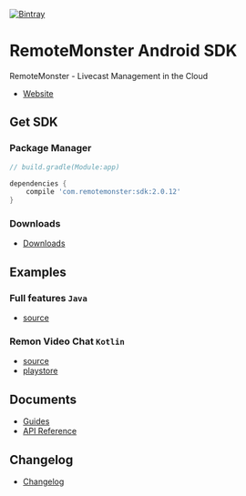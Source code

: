 [![Bintray](https://img.shields.io/bintray/v/remotemonster/maven/remotemonster-sdk.svg)](https://bintray.com/remotemonster/maven/remotemonster-sdk)

# RemoteMonster Android SDK

RemoteMonster - Livecast Management in the Cloud

* [Website](https://remotemonster.com)

## Get SDK

### Package Manager

```gradle
// build.gradle(Module:app)

dependencies {
    compile 'com.remotemonster:sdk:2.0.12'
}
```

### Downloads

* [Downloads](https://github.com/RemoteMonster/android-sdk/releases/)

## Examples

### Full features `Java`

* [source](https://github.com/RemoteMonster/android-sdk/tree/master/examples/full/)

### Remon Video Chat `Kotlin`

* [source](https://github.com/RemoteMonster/android-sdk/tree/master/examples/remon-video-chat)
* [playstore](https://play.google.com/store/apps/details?id=com.remotemonster.remonrtc)

## Documents

* [Guides](https://docs.remotemonster.com/)
* [API Reference](https://remotemonster.github.io/android-sdk/)

## Changelog

* [Changelog](https://github.com/RemoteMonster/android-sdk/blob/master/CHANGELOG.md)
